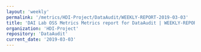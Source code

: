 ```yaml
---
layout: 'weekly'
permalink: '/metrics/HDI-Project/DataAudit/WEEKLY-REPORT-2019-03-03'
title: 'DAI Lab OSS Metrics Metrics report for DataAudit | WEEKLY-REPORT-2019-03-03'
organization: 'HDI-Project'
repository: 'DataAudit'
current_date: '2019-03-03'
---
```

